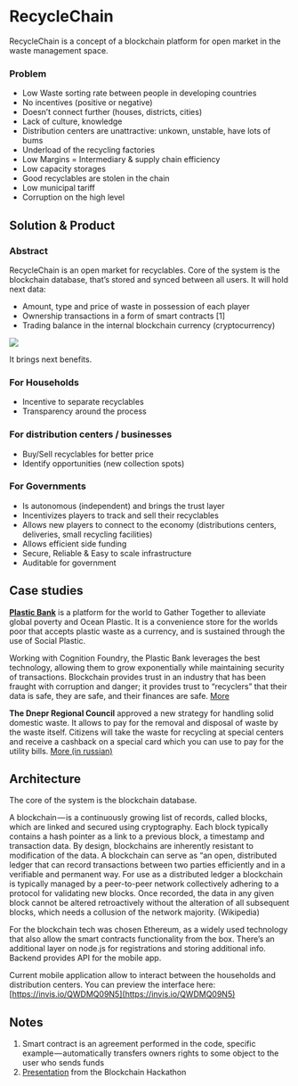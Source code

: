 # RecycleChain

RecycleChain is a concept of a blockchain platform for open market in the waste management space.

### Problem

* Low Waste sorting rate between people in developing countries
* No incentives \(positive or negative\)
* Doesn’t connect further \(houses, districts, cities\)
* Lack of culture, knowledge
* Distribution centers are unattractive: unkown, unstable, have lots of bums
* Underload of the recycling factories
* Low Margins = Intermediary & supply chain efficiency
* Low capacity storages
* Good recyclables are stolen in the chain
* Low municipal tariff
* Corruption on the high level

## Solution & Product

### **Abstract**

RecycleChain is an open market for recyclables. Core of the system is the blockchain database, that’s stored and synced between all users. It will hold next data:

* Amount, type and price of waste in possession of each player
* Ownership transactions in a form of smart contracts \[1\]
* Trading balance in the internal blockchain currency \(cryptocurrency\)

![](https://cdn-images-1.medium.com/max/1600/0*W4ybBPAk6svy5Zhx.)

It brings next benefits.

### **For Households**

* Incentive to separate recyclables
* Transparency around the process

### **For distribution centers / businesses**

* Buy/Sell recyclables for better price
* Identify opportunities \(new collection spots\)

### **For Governments**

* Is autonomous \(independent\) and brings the trust layer
* Incentivizes players to track and sell their recyclables
* Allows new players to connect to the economy \(distributions centers, deliveries, small recycling facilities\)
* Allows efficient side funding
* Secure, Reliable & Easy to scale infrastructure
* Auditable for government

## **Case studies**

[**Plastic Bank**](https://www.plasticbank.org/) is a platform for the world to Gather Together to alleviate global poverty and Ocean Plastic. It is a convenience store for the worlds poor that accepts plastic waste as a currency, and is sustained through the use of Social Plastic.

Working with Cognition Foundry, the Plastic Bank leverages the best technology, allowing them to grow exponentially while maintaining security of transactions. Blockchain provides trust in an industry that has been fraught with corruption and danger; it provides trust to “recyclers” that their data is safe, they are safe, and their finances are safe. [More](https://www.ibm.com/blogs/systems/plastic-bank-deploys-blockchain-to-reduce-ocean-plastic/)

**The Dnepr Regional Council** approved a new strategy for handling solid domestic waste. It allows to pay for the removal and disposal of waste by the waste itself. Citizens will take the waste for recycling at special centers and receive a cashback on a special card which you can use to pay for the utility bills. [More \(in russian\)](https://uteka.ua/publication/Za-kommunalnye-platezhi-mozhno-budet-rasschitatsya-musorom)

## **Architecture**

The core of the system is the blockchain database.

A blockchain — is a continuously growing list of records, called blocks, which are linked and secured using cryptography. Each block typically contains a hash pointer as a link to a previous block, a timestamp and transaction data. By design, blockchains are inherently resistant to modification of the data. A blockchain can serve as “an open, distributed ledger that can record transactions between two parties efficiently and in a verifiable and permanent way. For use as a distributed ledger a blockchain is typically managed by a peer-to-peer network collectively adhering to a protocol for validating new blocks. Once recorded, the data in any given block cannot be altered retroactively without the alteration of all subsequent blocks, which needs a collusion of the network majority. \(Wikipedia\)

For the blockchain tech was chosen Ethereum, as a widely used technology that also allow the smart contracts functionality from the box. There’s an additional layer on node.js for registrations and storing additional info. Backend provides API for the mobile app.

Current mobile application allow to interact between the households and distribution centers. You can preview the interface here: [https://invis.io/QWDMQ09N5](https://invis.io/QWDMQ09N5)

## **Notes**

1. Smart contract is an agreement performed in the code, specific example — automatically transfers owners rights to some object to the user who sends funds
2. [Presentation](https://docs.google.com/presentation/d/e/2PACX-1vTs1ZB5aK4sA5FMqRZodEnXeyGo9NcwA_NCdvwPs6czJkGueaXk2-NxP4iluFXaEbUkCeSYDWsYJo0D/pub?start=false&loop=false&delayms=3000) from the Blockchain Hackathon


